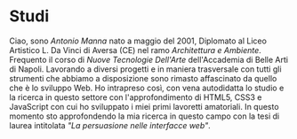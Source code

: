 # Studi
Ciao, sono *Antonio Manna* nato a maggio del 2001, Diplomato al Liceo Artistico L. Da Vinci di Aversa (CE) nel ramo *Architettura e Ambiente*.
Frequento il corso di *Nuove Tecnologie Dell'Arte* dell'Accademia di Belle Arti di Napoli. Lavorando a diversi progetti e in maniera trasversale con tutti gli strumenti che abbiamo a disposizione sono rimasto affascinato da quello che è lo sviluppo Web. Ho intrapreso così, con vena autodidatta lo studio e la ricerca in questo settore con l'approfondimento di HTML5, CSS3 e JavaScript con cui ho sviluppato i miei primi lavoretti amatoriali. In questo momento sto approfondendo la mia ricerca in questo campo con la tesi di laurea intitolata *"La persuasione nelle interfacce web"*. 

